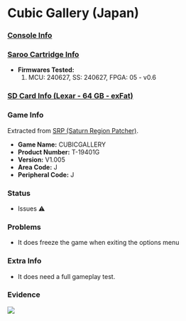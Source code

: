 # Cubic Gallery (Japan)

### [Console Info](../../../../../Info/Consoles/VA13/README.md)

### [Saroo Cartridge Info](../../../../../Info/Cartridges/RetroGameParadiseStore/1.32F/README.md)

- <b>Firmwares Tested:</b>
  1. MCU: 240627, SS: 240627, FPGA: 05 - v0.6

### [SD Card Info (Lexar - 64 GB - exFat)](../../../../../Info/SdCards/Lexar/64GB/exfat/README.md)

### Game Info

Extracted from [SRP (Saturn Region Patcher)](https://segaxtreme.net/resources/saturn-region-patcher.81/download).

- <b>Game Name:</b> CUBICGALLERY
- <b>Product Number:</b> T-19401G
- <b>Version:</b> V1.005
- <b>Area Code:</b> J
- <b>Peripheral Code:</b> J

### Status

- Issues :warning:

### Problems

- It does freeze the game when exiting the options menu

### Extra Info

- It does need a full gameplay test.

### Evidence

[![](https://img.youtube.com/vi/5uymGD5iD2U/0.jpg)](https://www.youtube.com/watch?v=5uymGD5iD2U)
